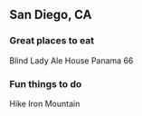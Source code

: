 ## San Diego, CA

### Great places to eat
Blind Lady Ale House
Panama 66

### Fun things to do
Hike Iron Mountain
